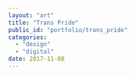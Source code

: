 ```yaml
---
layout: "art"
title: "Trans Pride"
public_id: "portfolio/trans_pride"
categories:
  - "design"
  - "digital"
date: 2017-11-08
---
```

